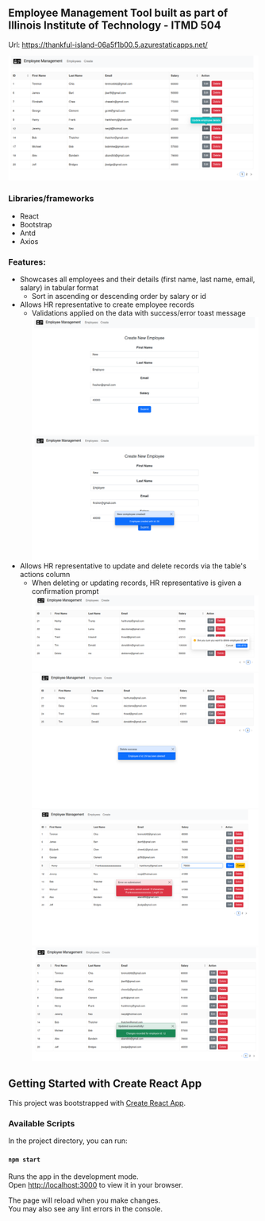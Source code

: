 ## Employee Management Tool built as part of Illinois Institute of Technology - ITMD 504

Url: https://thankful-island-06a5f1b00.5.azurestaticapps.net/

![Main page](https://github.com/terencebc92/my-employee-app-ui/blob/main/screenshots/Main_page.png?raw=true)

### Libraries/frameworks

- React
- Bootstrap
- Antd
- Axios

### Features:

- Showcases all employees and their details (first name, last name, email, salary) in tabular format
  - Sort in ascending or descending order by salary or id
- Allows HR representative to create employee records
  - Validations applied on the data with success/error toast message
    ![Creating a new emplyee](https://github.com/terencebc92/my-employee-app-ui/blob/main/screenshots/Create_page.png?raw=true)
    ![Success message on creation](https://github.com/terencebc92/my-employee-app-ui/blob/main/screenshots/Create_page_success.png?raw=true)
- Allows HR representative to update and delete records via the table's actions column
  - When deleting or updating records, HR representative is given a confirmation prompt
    ![Deleting an employee](https://github.com/terencebc92/my-employee-app-ui/blob/main/screenshots/Main_page_delete.png?raw=true)
    ![Success message on deletion](https://github.com/terencebc92/my-employee-app-ui/blob/main/screenshots/Main_page_delete_success.png?raw=true)
    ![Validation message on bad edit](https://github.com/terencebc92/my-employee-app-ui/blob/main/screenshots/Main_page_edit_validation_error.png?raw=true)
    ![Success message on edit](https://github.com/terencebc92/my-employee-app-ui/blob/main/screenshots/Main_page_edit_success.png?raw=true)

## Getting Started with Create React App

This project was bootstrapped with [Create React App](https://github.com/facebook/create-react-app).

### Available Scripts

In the project directory, you can run:

#### `npm start`

Runs the app in the development mode.\
Open [http://localhost:3000](http://localhost:3000) to view it in your browser.

The page will reload when you make changes.\
You may also see any lint errors in the console.
